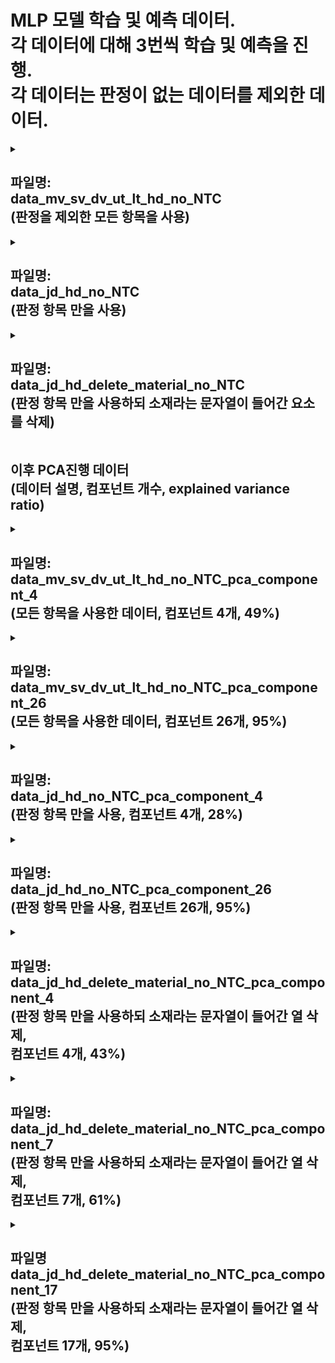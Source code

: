 MLP 모델 학습 및 예측 데이터.   
각 데이터에 대해 3번씩 학습 및 예측을 진행.   
각 데이터는 판정이 없는 데이터를 제외한 데이터.
===

<details>
<summary>

파일명:   
data_mv_sv_dv_ut_lt_hd_no_NTC   
(판정을 제외한 모든 항목을 사용)
---
</summary>

+ 시도1.   
   * Test Loss: 0.5478043556213379   
     Test Accuracy: 0.699999988079071
     
     Confusion Matrix:
     /|Positive|Nagative|
     |:---:|:---:|:---:|
     Positive|0|21|
     Nagative|0|49|
     
     Accuracy: 0.7   
     Precision: 0.7   
     Recall: 1.0   
     F1 Score: 0.8235294117647058   
   
+ 시도2
   * Test Loss: 0.4584580361843109   
     Test Accuracy: 0.7571428418159485   
     
     Confusion Matrix:
     /|Positive|Nagative|
     |:---:|:---:|:---:|
     Positive|12|9|
     Nagative|8|41|
     
     Accuracy: 0.7571428571428571   
     Precision: 0.82   
     Recall: 0.8367346938775511   
     F1 Score: 0.8282828282828283 
    
+ 시도3
   * Test Loss: 0.5873710513114929   
     Test Accuracy: 0.699999988079071   
     
     Confusion Matrix:
     /|Positive|Nagative|
     |:---:|:---:|:---:|
     Positive|0|21|
     Nagative|0|49|
     
     Accuracy: 0.7   
     Precision: 0.7   
     Recall: 1.0   
     F1 Score: 0.8235294117647058   
</details>

<details>
<summary>
    
파일명:   
data_jd_hd_no_NTC   
(판정 항목 만을 사용)
---
</summary>   

+ 시도1
   * Test Loss: 0.3098602890968323   
     Test Accuracy: 0.8714285492897034   
       
     Confusion Matrix:   
     /|Positive|Nagative|
     |:---:|:---:|:---:|
     Positive|14|7|
     Nagative|2|47|
     
     Accuracy: 0.8714285714285714    
     Precision: 0.8703703703703703   
     Recall: 0.9591836734693877   
     F1 Score: 0.912621359223301   
      
+ 시도2
   * Test Loss: 0.2470361441373825   
     Test Accuracy: 0.8714285492897034   
     
     Confusion Matrix:
     /|Positive|Nagative|
     |:---:|:---:|:---:|
     Positive|15|6|
     Nagative|3|46|
     
     Accuracy: 0.8714285714285714   
     Precision: 0.8846153846153846   
     Recall: 0.9387755102040817   
     F1 Score: 0.9108910891089109   

+ 시도3
   * Test Loss: 0.6667794585227966   
     Test Accuracy: 0.699999988079071   
     
     Confusion Matrix:
     /|Positive|Nagative|
     |:---:|:---:|:---:|
     Positive|0|21|
     Nagative|0|49|
     
     Accuracy: 0.7   
     Precision: 0.7   
     Recall: 1.0   
     F1 Score: 0.8235294117647058   
</details>

<details>
<summary>

파일명:   
data_jd_hd_delete_material_no_NTC   
(판정 항목 만을 사용하되 소재라는 문자열이 들어간 요소를 삭제)
---
</summary>

+ 시도1
   * Test Loss: 0.6681578159332275   
     Test Accuracy: 0.699999988079071   
     
     Confusion Matrix:   
     /|Positive|Nagative|
     |:---:|:---:|:---:|
     Positive|0|21|
     Nagative|0|49|
     
     Accuracy: 0.7   
     Precision: 0.7   
     Recall: 1.0   
     F1 Score: 0.8235294117647058   

+ 시도2
   * Test Loss: 0.22255265712738037   
     Test Accuracy: 0.8999999761581421   
     
     Confusion Matrix:
     /|Positive|Nagative|
     |:---:|:---:|:---:|
     Positive|15|6|
     Nagative|1|48|
     
     Accuracy: 0.9   
     Precision: 0.8888888888888888   
     Recall: 0.9795918367346939   
     F1 Score: 0.9320388349514563

+ 시도3
   * Test Loss: 0.20000457763671875   
     Test Accuracy: 0.9428571462631226   
     
     Confusion Matrix:
     /|Positive|Nagative|
     |:---:|:---:|:---:|
     Positive|18|3|
     Nagative|1|48|
     
     Accuracy: 0.9428571428571428   
     Precision: 0.9411764705882353   
     Recall: 0.9795918367346939   
     F1 Score: 0.96   
</details>

이후 PCA진행 데이터   
(데이터 설명, 컴포넌트 개수, explained variance ratio)
---

<details>
<summary>

파일명:   
data_mv_sv_dv_ut_lt_hd_no_NTC_pca_component_4   
(모든 항목을 사용한 데이터, 컴포넌트 4개, 49%)
---
</summary>
   
+ 시도1
  * Test Loss: 0.2921641767024994   
    Test Accuracy: 0.8714285492897034   
    
    Confusion Matrix:
    /|Positive|Nagative|
    |:---:|:---:|:---:|
    Positive|15|6|
    Nagative|3|46|
    
    Accuracy: 0.8714285714285714   
    Precision: 0.8846153846153846   
    Recall: 0.9387755102040817   
    F1 Score: 0.9108910891089109   

+ 시도2
  * Test Loss: 0.3355987071990967   
    Test Accuracy: 0.8285714387893677   
    
    Confusion Matrix:
    /|Positive|Nagative|
    |:---:|:---:|:---:|
    Positive|11|10|
    Nagative|2|47|
    
    Accuracy: 0.8285714285714286   
    Precision: 0.8245614035087719   
    Recall: 0.9591836734693877   
    F1 Score: 0.8867924528301887   

+ 시도3
  * Test Loss: 0.3451468050479889   
    Test Accuracy: 0.8714285492897034   
    
    Confusion Matrix:
    /|Positive|Nagative|
    |:---:|:---:|:---:|
    Positive|13|8|
    Nagative|1|48|
    
    Accuracy: 0.8714285714285714   
    Precision: 0.8571428571428571   
    Recall: 0.9795918367346939   
    F1 Score: 0.9142857142857143   
</details>

<details>
<summary>

파일명:   
data_mv_sv_dv_ut_lt_hd_no_NTC_pca_component_26   
(모든 항목을 사용한 데이터, 컴포넌트 26개, 95%)
---
</summary>

+ 시도1
  * Test Loss: 0.645046055316925   
    Test Accuracy: 0.699999988079071   
    
    Confusion Matrix:
    /|Positive|Nagative|
    |:---:|:---:|:---:|
    Positive|0|21|
    Nagative|0|49|
    
    Accuracy: 0.7   
    Precision: 0.7   
    Recall: 1.0   
    F1 Score: 0.8235294117647058   

+ 시도2
  * Test Loss: 0.5980672836303711   
    Test Accuracy: 0.699999988079071   
    
    Confusion Matrix:
    /|Positive|Nagative|
    |:---:|:---:|:---:|
    Positive|0|21|
    Nagative|0|49|

    Accuracy: 0.7   
    Precision: 0.7   
    Recall: 1.0   
    F1 Score: 0.8235294117647058   

+ 시도3
  * Test Loss: 0.5498936176300049   
    Test Accuracy: 0.699999988079071   
    
    Confusion Matrix:
    /|Positive|Nagative|
    |:---:|:---:|:---:|
    Positive|0|21|
    Nagative|0|49|

    Accuracy: 0.7   
    Precision: 0.7   
    Recall: 1.0   
    F1 Score: 0.8235294117647058   
</details>

<details>
<summary>

파일명:   
data_jd_hd_no_NTC_pca_component_4   
(판정 항목 만을 사용, 컴포넌트 4개, 28%)
---
</summary>  
  
+ 시도1
  * Test Loss: 0.2770636975765228   
    Test Accuracy: 0.8999999761581421   
    
    Confusion Matrix:
    /|Positive|Nagative|
    |:---:|:---:|:---:|
    Positive|17|4|
    Nagative|3|46|

    Accuracy: 0.9   
    Precision: 0.92   
    Recall: 0.9387755102040817   
    F1 Score: 0.9292929292929293   

+ 시도2
  * Test Loss: 0.3183031380176544   
    Test Accuracy: 0.8999999761581421   
    
    Confusion Matrix:
    /|Positive|Nagative|
    |:---:|:---:|:---:|
    Positive|15|6|
    Nagative|1|48|

    Accuracy: 0.9   
    Precision: 0.8888888888888888   
    Recall: 0.9795918367346939   
    F1 Score: 0.9320388349514563   

+ 시도3
  * Test Loss: 0.303946852684021   
    Test Accuracy: 0.9142857193946838   
    
    Confusion Matrix:
    /|Positive|Nagative|
    |:---:|:---:|:---:|
    Positive|18|3|
    Nagative|3|46|

    Accuracy: 0.9142857142857143   
    Precision: 0.9387755102040817   
    Recall: 0.9387755102040817   
    F1 Score: 0.9387755102040817   
</details>

<details>
<summary>

파일명:   
data_jd_hd_no_NTC_pca_component_26   
(판정 항목 만을 사용, 컴포넌트 26개, 95%)
---
</summary>

+ 시도1
  * Test Loss: 0.6786163449287415   
    Test Accuracy: 0.699999988079071   
    
    Confusion Matrix:
    /|Positive|Nagative|
    |:---:|:---:|:---:|
    Positive|3|18|
    Nagative|3|46|

    Accuracy: 0.7   
    Precision: 0.71875   
    Recall: 0.9387755102040817   
    F1 Score: 0.8141592920353983   

+ 시도2
  * Test Loss: 0.24743257462978363   
    Test Accuracy: 0.8714285492897034   
    
    Confusion Matrix:
    /|Positive|Nagative|
    |:---:|:---:|:---:|
    Positive|15|6|
    Nagative|3|46|

    Accuracy: 0.8714285714285714   
    Precision: 0.8846153846153846   
    Recall: 0.9387755102040817   
    F1 Score: 0.9108910891089109   

+ 시도3
  * Test Loss: 0.52480149269104   
    Test Accuracy: 0.7142857313156128   
    
    Confusion Matrix:
    /|Positive|Nagative|
    |:---:|:---:|:---:|
    Positive|1|20|
    Nagative|0|49|

    Accuracy: 0.7142857142857143   
    Precision: 0.7101449275362319   
    Recall: 1.0   
    F1 Score: 0.8305084745762712   
</details>

<details>
<summary>

파일명:   
data_jd_hd_delete_material_no_NTC_pca_component_4   
(판정 항목 만을 사용하되 소재라는 문자열이 들어간 열 삭제,   
컴포넌트 4개, 43%)
---
</summary>

+ 시도1
  * Test Loss: 0.14326536655426025   
    Test Accuracy: 0.9428571462631226   
    
    Confusion Matrix:
    /|Positive|Nagative|
    |:---:|:---:|:---:|
    Positive|17|4|
    Nagative|0|49|

    Accuracy: 0.9428571428571428   
    Precision: 0.9245283018867925   
    Recall: 1.0   
    F1 Score: 0.9607843137254902   

+ 시도2
  * Test Loss: 0.16238410770893097   
    Test Accuracy: 0.9142857193946838   
    
    Confusion Matrix:
    /|Positive|Nagative|
    |:---:|:---:|:---:|
    Positive|17|4|
    Nagative|2|47|

    Accuracy: 0.9142857142857143   
    Precision: 0.9215686274509803   
    Recall: 0.9591836734693877   
    F1 Score: 0.94   

+ 시도3
  * Test Loss: 0.14559824764728546   
    Test Accuracy: 0.9142857193946838   
    
    Confusion Matrix:
    /|Positive|Nagative|
    |:---:|:---:|:---:|
    Positive|16|5|
    Nagative|1|48|

    Accuracy: 0.9142857142857143   
    Precision: 0.9056603773584906   
    Recall: 0.9795918367346939   
    F1 Score: 0.9411764705882353   
</details>

<details>
<summary>

파일명:   
data_jd_hd_delete_material_no_NTC_pca_component_7   
(판정 항목 만을 사용하되 소재라는 문자열이 들어간 열 삭제,   
컴포넌트 7개, 61%)
---
</summary>

+ 시도1
  * Test Loss: 0.26741448044776917   
    Test Accuracy: 0.9142857193946838   
    
    Confusion Matrix:
    /|Positive|Nagative|
    |:---:|:---:|:---:|
    Positive|16|5|
    Nagative|1|48|

    Accuracy: 0.9142857142857143   
    Precision: 0.9056603773584906   
    Recall: 0.9795918367346939   
    F1 Score: 0.9411764705882353   

+ 시도2
  * Test Loss: 0.20400142669677734   
    Test Accuracy: 0.9571428298950195   
    
    Confusion Matrix:
    /|Positive|Nagative|
    |:---:|:---:|:---:|
    Positive|18|3|
    Nagative|0|49|

    Accuracy: 0.9571428571428572   
    Precision: 0.9423076923076923   
    Recall: 1.0   
    F1 Score: 0.9702970297029703   

+ 시도3
  * Test Loss: 0.15940316021442413   
    Test Accuracy: 0.9285714030265808   
    
    Confusion Matrix:
    /|Positive|Nagative|
    |:---:|:---:|:---:|
    Positive|18|3|
    Nagative|2|47|

    Accuracy: 0.9285714285714286   
    Precision: 0.94   
    Recall: 0.9591836734693877   
    F1 Score: 0.9494949494949495   
</details>

<details>
<summary>

파일명   
data_jd_hd_delete_material_no_NTC_pca_component_17   
(판정 항목 만을 사용하되 소재라는 문자열이 들어간 열 삭제,   
컴포넌트 17개, 95%)
---
</summary>

+ 시도1
  * Test Loss: 0.2762243449687958   
    Test Accuracy: 0.9142857193946838   
    
    Confusion Matrix:
    /|Positive|Nagative|
    |:---:|:---:|:---:|
    Positive|15|6|
    Nagative|0|49|

    Accuracy: 0.9142857142857143   
    Precision: 0.8909090909090909   
    Recall: 1.0   
    F1 Score: 0.9423076923076923   

+ 시도2
  * Test Loss: 0.1931239515542984   
    Test Accuracy: 0.9428571462631226   
    
    Confusion Matrix:
    /|Positive|Nagative|
    |:---:|:---:|:---:|
    Positive|18|3|
    Nagative|1|48|

    Accuracy: 0.9428571428571428   
    Precision: 0.9411764705882353   
    Recall: 0.9795918367346939   
    F1 Score: 0.96   

+ 시도3
  * Test Loss: 0.654637336730957   
    Test Accuracy: 0.699999988079071   
    
    Confusion Matrix:
    /|Positive|Nagative|
    |:---:|:---:|:---:|
    Positive|0|21|
    Nagative|0|49|

    Accuracy: 0.7   
    Precision: 0.7   
    Recall: 1.0   
    F1 Score: 0.8235294117647058   
</details>

